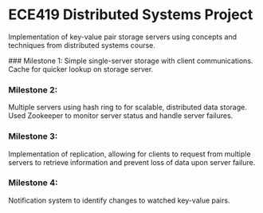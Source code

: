 # ECE419 Distributed Systems Project
Implementation of key-value pair storage servers using concepts and techniques from distributed systems course.

<p align="center>
  <img src="https://i.imgur.com/ZMSKtqJ.png" width="600px" height="500px" />
                                                                                      </p>
### Milestone 1: 
Simple single-server storage with client communications. Cache for quicker lookup on storage server.

### Milestone 2: 
Multiple servers using hash ring to for scalable, distributed data storage. Used Zookeeper to monitor server status and handle server failures. 

### Milestone 3: 
Implementation of replication, allowing for clients to request from multiple servers to retrieve information and prevent loss of data upon server failure.

### Milestone 4: 
Notification system to identify changes to watched key-value pairs.
